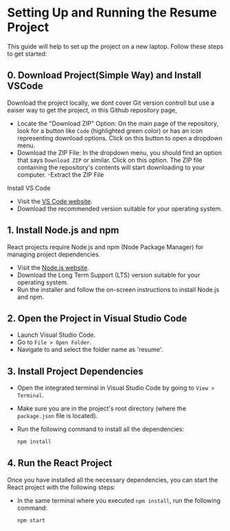 

# Setting Up and Running the Resume Project

This guide will help to set up the project on a new laptop. Follow these steps to get started:

## 0. Download Project(Simple Way) and Install VSCode
Download the project locally, we dont cover Git version controll but use a eaiser way to get the project, in this Github repository page,
- Locate the "Download ZIP" Option:
On the main page of the repository, look for a button like `Code` (highlighted green color) or has an icon representing download options.
Click on this button to open a dropdown menu.
- Download the ZIP File:
In the dropdown menu, you should find an option that says `Download ZIP` or similar.
Click on this option. The ZIP file containing the repository's contents will start downloading to your computer.
-Extract the ZIP File


Install VS Code
- Visit the [VS Code website](https://code.visualstudio.com/).
- Download the recommended version suitable for your operating system.
  
## 1. Install Node.js and npm

React projects require Node.js and npm (Node Package Manager) for managing project dependencies.

- Visit the [Node.js website](https://nodejs.org/).
- Download the Long Term Support (LTS) version suitable for your operating system.
- Run the installer and follow the on-screen instructions to install Node.js and npm.

## 2. Open the Project in Visual Studio Code

- Launch Visual Studio Code.
- Go to `File > Open Folder`.
- Navigate to and select the folder name as 'resume'.

## 3. Install Project Dependencies

- Open the integrated terminal in Visual Studio Code by going to `View > Terminal`.
- Make sure you are in the project's root directory (where the `package.json` file is located).
- Run the following command to install all the dependencies:

  ```bash
  npm install

## 4. Run the React Project

Once you have installed all the necessary dependencies, you can start the React project with the following steps:

- In the same terminal where you executed `npm install`, run the following command:

  ```bash
  npm start

